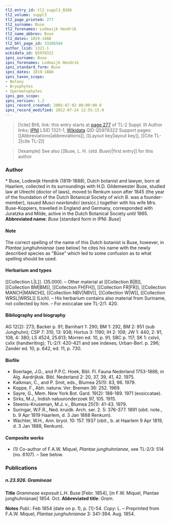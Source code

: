 ```yaml
---
tl2_entry_id: tl2_suppl3_0266
tl2_volume: suppl3
tl2_page_printed: 277
tl2_surname: Buse
tl2_forenames: Lodewijk Hendrik
tl2_name_abbrev: Buse
tl2_dates: 1819-1888
tl2_bhl_page_id: 33266584
author_lsid: 1321-1
wikidata_id: Q5978322
ipni_surname: Buse
ipni_forenames: Lodewijk Hendrik
ipni_standard_form: Buse
ipni_dates: 1819-1888
ipni_taxon_scope: 
- Botany
- Bryophytes
- Spermatophytes
ipni_geo_scope: 
ipni_version: 1.2
ipni_record_created: 2003-07-02 00:00:00.0
ipni_record_modified: 2012-07-24 12:55:15.0
---
```


> [!cite] BHL link: this entry starts at [page 277](https://www.biodiversitylibrary.org/page/33266584) of TL-2 Suppl. III
> Author links: [IPNI](https://www.ipni.org/a/1321-1) LSID 1321-1, [Wikidata](https://www.wikidata.org/wiki/Q5978322) QID Q5978322
> Support pages: [[Abbreviations|abbreviations]], [[Layout key|layout key]], [[Cite TL-2|cite TL-2]]

> [!example] See also [[Buse, L. H. {std. Buse}|first entry]] for this author

### Author

\* Buse, Lodewijk Hendrik (1819-1888), Dutch botanist and lawyer, born at Haarlem, collected in its surroundings with H.D. Gildemeester Buse, studied law at Utrecht (doctor of laws), moved to Renkum soon after 1845 (the year of the foundation of the Dutch Botanical Society of wich B. was a founder-member), issued *Musci neerlandici* (exsicc.) together with his wife Mrs. Buse-Koppiers, travelled in England and Germany, corresponded with Juratzka and Milde, active in the Dutch Botanical Society until 1865. 
**Abbreviated name**: *Buse* \[standard form in IPNI: *Buse*\]

#### Note

The correct spelling of the name of this Dutch botanist is Buse, however, in *Plantae junghuhnianae* (see below) he cites his name with the newly described species as "Büse" which led to some confusion as to what spelling should be used.

#### Herbarium and types

[[Collection L|L]]. (35.000). – Other material at [[Collection B|B]], [[Collection BM|BM]], [[Collection FH|FH]], [[Collection FR|FR]], [[Collection MANCH|MANCH]], [[Collection NBV|NBV]], [[Collection W|W]], [[Collection WRSL|WRSL]] (Lich). – His herbarium contains also material from Suriname, not collected by him. – For exiccatae see TL-2/1: 420.

#### Bibliography and biography

AG 12(2): 273; Backer p. 91; Barnhart 1: 290; BM 1: 292, BM 2: 951 (sub Junghuhn); CSP 7: 310, 13: 938; Hortus 3: 1190; IH 2: 109; JW 1: 440, 2: 91, 108, 4: 380; LS 4524, 25.613; Morren ed. 10, p. 91; SBC p. 117; SK 1: cxlvii, cxlix (handwriting); TL-2/1: 420-421 and see indexes; Urban-Berl. p. 296; Zander ed. 10, p. 642, ed. 11, p. 730.

#### Biofile

- Boerlage, J.G., and P.P.C. Hoek, Bibl. Fl. Fauna Nederland 1753-1886, *in* Alg. Aardrijksk. Bibl. Nederland 2: 20, 37, 39, 41, 42. 1975.
- Kalkman, C., and P. Smit, eds., Blumea 25(1): 83, 96. 1979.
- Koppe, F., Abh. naturw. Ver. Bremen 36: 252. 1969.
- Sayre, G., Mem. New York Bot. Gard. 19(2): 188-189. 1971 (exsiccatae).
- Sirks, M.J., Indish natuuronderzoek 97, 105. 1915.
- Steenis-Kruseman, M.J. v., Blumea 25(1): 41-43. 1979.
- Suringar, W.F.R., Ned. kruidk. Arch. ser. 2. 5: 376-377. 1891 (obit. note., b. 9 Apr 1819 Haarlem, d. 3 Jan 1888 Renkum).
- Wachter, W.H., Ann. bryol. 10: 157. 1937 (obit., b. at Haarlem 9 Apr 1819, d. 3 Jan 1888, Renkum).

#### Composite works

- (1) Co-author of F.A.W. Miquel, *Plantae junghuhnianae*, see TL-2/3: 514 (no. 6107). – See below.

### Publications

##### n.23.926. Gramineae

**Title**
*Gramineae* exposuit L.H. Buse \[Febr. 1854\], \[*in* F.W. Miquel, Plantae junghuhnianae\] 1854. Oct.
**Abbreviated title**: *Gram.*

**Notes**
*Publ*.: Feb 1854 (date on p. 1), p. \[1\]-54. *Copy*: L. – Preprinted from F.A.W. Miquel, *Plantae junghuhnianae* 3: 341-394. Aug. 1854.

